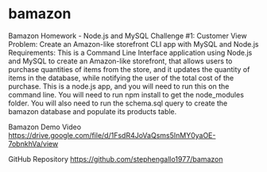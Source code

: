 # bamazon
Bamazon
Homework - Node.js and MySQL
Challenge #1: Customer View
Problem: Create an Amazon-like storefront CLI app with MySQL and Node.js
Requirements: This is a Command Line Interface application using Node.js and MySQL to create an Amazon-like storefront, that allows users to purchase quantities of items from the store, and it updates the quantity of items in the database, while notifying the user of the total cost of the purchase. This is a node.js app, and you will need to run this on the command line. You will need to run npm install to get the node_modules folder. You will also need to run the schema.sql query to create the bamazon database and populate its products table.

Bamazon Demo Video
https://drive.google.com/file/d/1FsdR4JoVaQsms5InMY0yaOE-7obnkhVa/view

GitHub Repository
https://github.com/stephengallo1977/bamazon
